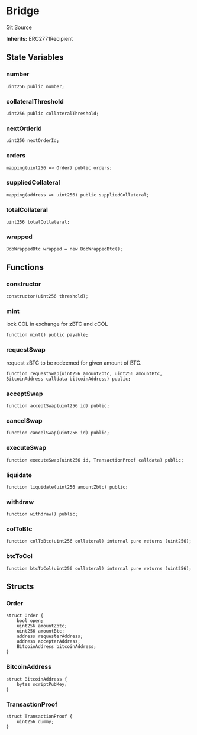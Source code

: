 # Bridge
[Git Source](https://github.com/bob-collective/bob/blob/master/src/swap/Bridge.sol)

**Inherits:**
ERC2771Recipient


## State Variables
### number

```solidity
uint256 public number;
```


### collateralThreshold

```solidity
uint256 public collateralThreshold;
```


### nextOrderId

```solidity
uint256 nextOrderId;
```


### orders

```solidity
mapping(uint256 => Order) public orders;
```


### suppliedCollateral

```solidity
mapping(address => uint256) public suppliedCollateral;
```


### totalCollateral

```solidity
uint256 totalCollateral;
```


### wrapped

```solidity
BobWrappedBtc wrapped = new BobWrappedBtc();
```


## Functions
### constructor


```solidity
constructor(uint256 threshold);
```

### mint

lock COL in exchange for zBTC and cCOL


```solidity
function mint() public payable;
```

### requestSwap

request zBTC to be redeemed for given amount of BTC.


```solidity
function requestSwap(uint256 amountZbtc, uint256 amountBtc, BitcoinAddress calldata bitcoinAddress) public;
```

### acceptSwap


```solidity
function acceptSwap(uint256 id) public;
```

### cancelSwap


```solidity
function cancelSwap(uint256 id) public;
```

### executeSwap


```solidity
function executeSwap(uint256 id, TransactionProof calldata) public;
```

### liquidate


```solidity
function liquidate(uint256 amountZbtc) public;
```

### withdraw


```solidity
function withdraw() public;
```

### colToBtc


```solidity
function colToBtc(uint256 collateral) internal pure returns (uint256);
```

### btcToCol


```solidity
function btcToCol(uint256 collateral) internal pure returns (uint256);
```

## Structs
### Order

```solidity
struct Order {
    bool open;
    uint256 amountZbtc;
    uint256 amountBtc;
    address requesterAddress;
    address accepterAddress;
    BitcoinAddress bitcoinAddress;
}
```

### BitcoinAddress

```solidity
struct BitcoinAddress {
    bytes scriptPubKey;
}
```

### TransactionProof

```solidity
struct TransactionProof {
    uint256 dummy;
}
```


